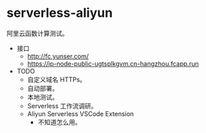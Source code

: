 # serverless-aliyun

阿里云函数计算测试。

* 接口
    * http://fc.yunser.com/
    * https://ip-node-public-ugtsplkgvm.cn-hangzhou.fcapp.run
* TODO
    * 自定义域名 HTTPs。
    * 自动部署。
    * 本地测试。
    * Serverless 工作流调研。
    * Aliyun Serverless VSCode Extension
        * 不知道怎么用。
